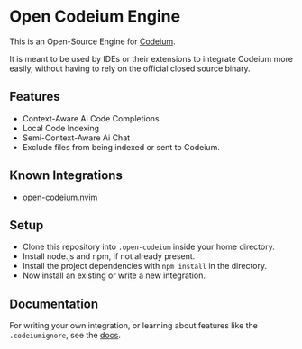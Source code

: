 # Open Codeium Engine

This is an Open-Source Engine for [Codeium](https://codeium.com/).

It is meant to be used by IDEs or their extensions to integrate Codeium more easily, without having to rely on the official closed source binary.

## Features

- Context-Aware Ai Code Completions
- Local Code Indexing
- Semi-Context-Aware Ai Chat
- Exclude files from being indexed or sent to Codeium.

## Known Integrations

- [open-codeium.nvim](https://github.com/BlazeMCworld/open-codeium.nvim)

## Setup

- Clone this repository into `.open-codeium` inside your home directory.
- Install node.js and npm, if not already present.
- Install the project dependencies with `npm install` in the directory.
- Now install an existing or write a new integration.

## Documentation

For writing your own integration, or learning about features like the `.codeiumignore`, see the [docs](DOCUMENTATION.md).
